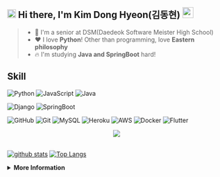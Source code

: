 ## <img src="https://user-images.githubusercontent.com/48408417/87502548-c45f5000-c69c-11ea-8101-20bbc14ea002.jpg" width='20'> Hi there, I'm Kim Dong Hyeon(김동현) <img src="https://media.giphy.com/media/hvRJCLFzcasrR4ia7z/giphy.gif" width="25px"> 

> - 🏫 I'm a senior at DSM(Daedeok Software Meister High School)
> - ❤ I love **Python**! Other than programming, love **Eastern philosophy**
> - 🔥 I'm studying **Java and SpringBoot** hard!

## Skill
<!--**- Language**  -->

![Python](https://img.shields.io/badge/Python-%E2%98%85%E2%98%85%E2%98%85%E2%98%85%E2%98%85-blue?style=flat-square&logo=Python&logoColor=white&labelColor=blue)
![JavaScript](https://img.shields.io/badge/JavaScript-%E2%98%85%E2%98%85%E2%98%85%E2%98%86%E2%98%86-yellow?style=flat-square&logo=JavaScript&logoColor=white&labelColor=yellow)
![Java](https://img.shields.io/badge/Java-%E2%98%85%E2%98%85%E2%98%85%E2%98%86%E2%98%86-saddlebrown?style=flat-square&logo=Java&logoColor=white&labelColor=saddlebrown)

<!--**- Framework**  -->

![Django](https://img.shields.io/badge/Django-%E2%98%85%E2%98%85%E2%98%85%E2%98%85%E2%98%85-darkslategray?style=flat-square&logo=Django&logoColor=white&labelColor=darkslategray)
![SpringBoot](https://img.shields.io/badge/SpringBoot-%E2%98%85%E2%98%85%E2%98%85%E2%98%86%E2%98%86-limegreen?style=flat-square&logo=Spring&logoColor=white&labelColor=limegreen)

<!--**- Sub**  -->

![GitHub](https://img.shields.io/badge/GitHub-%E2%98%85%E2%98%85%E2%98%85%E2%98%85%E2%98%85-black?style=flat-square&logo=Github&logoColor=white&labelColor=black)
![Git](https://img.shields.io/badge/Git-%E2%98%85%E2%98%85%E2%98%85%E2%98%85%E2%98%85-orange?style=flat-square&logo=Git&logoColor=white&labelColor=orange)
![MySQL](https://img.shields.io/badge/MySQL-%E2%98%85%E2%98%85%E2%98%85%E2%98%85%E2%98%86-blue?style=flat-square&logo=MySQL&logoColor=white&labelColor=blue)
![Heroku](https://img.shields.io/badge/Heroku-%E2%98%85%E2%98%85%E2%98%85%E2%98%86%E2%98%86-darkslateblue?style=flat-square&logo=Heroku&logoColor=white&labelColor=darkslateblue)
![AWS](https://img.shields.io/badge/AWS-%E2%98%85%E2%98%85%E2%98%85%E2%98%86%E2%98%86-darkorange?style=flat-square&logo=Amazon&logoColor=white&labelColor=darkorange)
![Docker](https://img.shields.io/badge/Docker-%E2%98%85%E2%98%85%E2%98%86%E2%98%86%E2%98%86-deepskyblue?style=flat-square&logo=Docker&logoColor=white&labelColor=deepskyblue)
![Flutter](https://img.shields.io/badge/Flutter-%E2%98%85%E2%98%85%E2%98%86%E2%98%86%E2%98%86-dodgerblue?style=flat-square&logo=Flutter&logoColor=white&labelColor=dodgerblue)

<!-- Widgets -->

<div align="center">
   <img src="https://github-profile-trophy.vercel.app/?username=Kimdonghyeon7645&theme=onedark" />
</div>

<br />

[![github stats](https://github-readme-stats.vercel.app/api?username=Kimdonghyeon7645&hide=issues&theme=vue)](https://github.com/anuraghazra/github-readme-stats)
[![Top Langs](https://github-readme-stats.vercel.app/api/top-langs/?username=Kimdonghyeon7645&layout=compact&card_width=auto&theme=graywhite&exclude_repo=Python-Data-Analysis,JUMP-UP-Project_DSM_school_meal_Analysis)](https://github.com/anuraghazra/github-readme-stats)


<details>
  <summary><b>More Information</b></summary>
 
  [![wakatime stats](https://github-readme-stats.vercel.app/api/wakatime?username=Kimdonghyeon7645&layout=compact&width=100)](https://github.com/anuraghazra/github-readme-stats)
</details>
